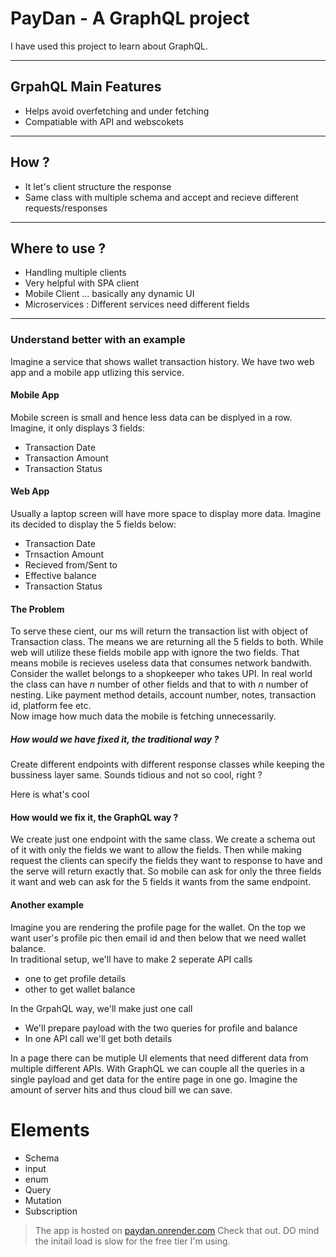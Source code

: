 # PayDan - A GraphQL project

I have used this project to learn about GraphQL.

---

## GrpahQL Main Features
- Helps avoid overfetching and under fetching
- Compatiable with API and webscokets

---

## How ?
- It let's client structure the response
- Same class with multiple schema and accept and recieve different requests/responses

---

## Where to use ?
- Handling multiple clients
- Very helpful with SPA client
- Mobile Client ... basically any dynamic UI
- Microservices : Different services need different fields

---

### Understand better with an example
Imagine a service that shows wallet transaction history. We have two web app and a mobile app utlizing this service.

#### Mobile App
Mobile screen is small and hence less data can be displyed in a row. Imagine, it only displays 3 fields:
- Transaction Date
- Transaction Amount
- Transaction Status

#### Web App
Usually a laptop screen will have more space to display more data. Imagine its decided to display the 5 fields below:
- Transaction Date
- Trnsaction Amount
- Recieved from/Sent to
- Effective balance
- Transaction Status

#### The Problem
To serve these cient, our ms will return the transaction list with object of Transaction class. The means we are returning all the 5 fields to both. While web will utilize 
these fields mobile app with ignore the two fields. That means mobile is recieves useless data that consumes network bandwith.
Consider the wallet belongs to a shopkeeper who takes UPI. In real world the class can have _n_ number of other fields and that to with _n_ number of nesting.
Like payment method details, account number, notes, transaction id, platform fee etc.  
Now image how much data the mobile is fetching unnecessarily.

##### How would we have fixed it, the traditional way ?
Create different endpoints with different response classes while keeping the bussiness layer same. Sounds tidious and not so cool, right ?  

Here is what's cool

#### How would we fix it, the GraphQL way ?
We create just one endpoint with the same class. We create a schema out of it with only the fields we want to allow the fields.
Then while making request the clients can specify the fields they want to response to have and the serve will return exactly that.
So mobile can ask for only the three fields it want and web can ask for the 5 fields it wants from the same endpoint.

#### Another example
Imagine you are rendering the profile page for the wallet. On the top we want user's profile pic then email id and then below that we need wallet balance.  
In traditional setup, we'll have to make 2 seperate API calls
- one to get profile details
- other to get wallet balance

In the GrpahQL way, we'll make just one call
- We'll prepare payload with the two queries for profile and balance
- In one API call we'll get both details

In a page there can be mutiple UI elements that need different data from multiple different APIs. With GraphQL we can couple all the queries in a single payload and get 
data for the entire page in one go.
Imagine the amount of server hits and thus cloud bill we can save.

# Elements
- Schema
- input
- enum
- Query
- Mutation
- Subscription

> The app is hosted on [paydan.onrender.com](https://paydan.onrender.com/) Check that out. DO mind the initail load is slow for the free tier I'm using.
